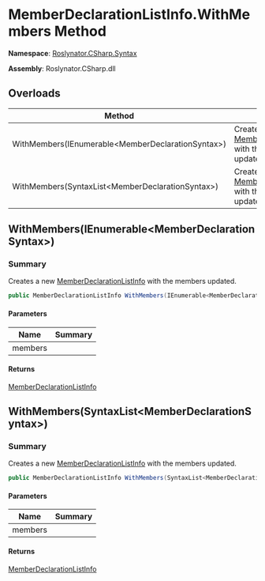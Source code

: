 # MemberDeclarationListInfo\.WithMembers Method

**Namespace**: [Roslynator.CSharp.Syntax](../../README.md)

**Assembly**: Roslynator\.CSharp\.dll

## Overloads

| Method | Summary |
| ------ | ------- |
| WithMembers\(IEnumerable\<MemberDeclarationSyntax>\) | Creates a new [MemberDeclarationListInfo](../README.md) with the members updated\. |
| WithMembers\(SyntaxList\<MemberDeclarationSyntax>\) | Creates a new [MemberDeclarationListInfo](../README.md) with the members updated\. |

## WithMembers\(IEnumerable\<MemberDeclarationSyntax>\)<a name="Roslynator_CSharp_Syntax_MemberDeclarationListInfo_WithMembers_System_Collections_Generic_IEnumerable_Microsoft_CodeAnalysis_CSharp_Syntax_MemberDeclarationSyntax__"></a>

### Summary

Creates a new [MemberDeclarationListInfo](../README.md) with the members updated\.

```csharp
public MemberDeclarationListInfo WithMembers(IEnumerable<MemberDeclarationSyntax> members)
```

#### Parameters

| Name | Summary |
| ---- | ------- |
| members | |

#### Returns

[MemberDeclarationListInfo](../README.md)

## WithMembers\(SyntaxList\<MemberDeclarationSyntax>\)<a name="Roslynator_CSharp_Syntax_MemberDeclarationListInfo_WithMembers_System_Collections_Generic_IEnumerable_Microsoft_CodeAnalysis_CSharp_Syntax_MemberDeclarationSyntax__"></a>

### Summary

Creates a new [MemberDeclarationListInfo](../README.md) with the members updated\.

```csharp
public MemberDeclarationListInfo WithMembers(SyntaxList<MemberDeclarationSyntax> members)
```

#### Parameters

| Name | Summary |
| ---- | ------- |
| members | |

#### Returns

[MemberDeclarationListInfo](../README.md)

